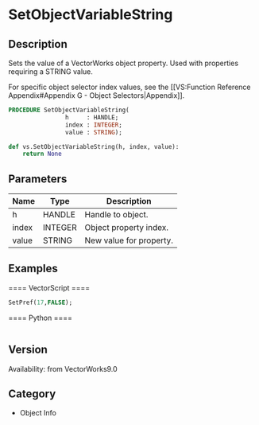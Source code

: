 # SetObjectVariableString

## Description
Sets the value of a VectorWorks object property. Used with properties requiring a STRING value.

For specific object selector index values, see the [[VS:Function Reference Appendix#Appendix G - Object Selectors|Appendix]].

```pascal
PROCEDURE SetObjectVariableString(
				h     : HANDLE;
				index : INTEGER;
				value : STRING);
```

```python
def vs.SetObjectVariableString(h, index, value):
    return None
```

## Parameters
|Name|Type|Description|
|---|---|---|
|h|HANDLE|Handle to object.|
|index|INTEGER|Object property index.|
|value|STRING|New value for property.|

## Examples
==== VectorScript ====
```pascal
SetPref(17,FALSE);
```
==== Python ====
```python

```

## Version
Availability: from VectorWorks9.0

## Category
* Object Info


